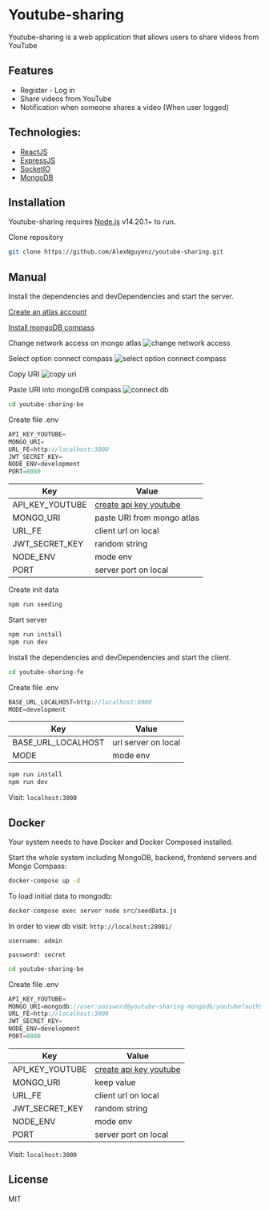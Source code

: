 # Youtube-sharing

Youtube-sharing is a web application that allows users to share videos from YouTube

## Features

- Register - Log in
- Share videos from YouTube
- Notification when someone shares a video (When user logged)

## Technologies:

- [ReactJS]
- [ExpressJS]
- [SocketIO]
- [MongoDB]

## Installation

Youtube-sharing requires [Node.js](https://nodejs.org/) v14.20.1+ to run.

Clone repository

```sh
git clone https://github.com/AlexNguyenz/youtube-sharing.git
```

## Manual

Install the dependencies and devDependencies and start the server.

[Create an atlas account]

[Install mongoDB compass]

Change network access on mongo atlas
![change network access](./images/network_access.png)

Select option connect compass
![select option connect compass](./images/select_connect_compass.png)

Copy URI
![copy uri](./images/uri.png)

Paste URI into mongoDB compass
![connect db](./images/connect_mongo_compass.png)

```sh
cd youtube-sharing-be
```

Create file .env

```js
API_KEY_YOUTUBE=
MONGO_URI=
URL_FE=http://localhost:3000
JWT_SECRET_KEY=
NODE_ENV=development
PORT=8080
```

| Key             | Value                      |
| --------------- | -------------------------- |
| API_KEY_YOUTUBE | [create api key youtube]   |
| MONGO_URI       | paste URI from mongo atlas |
| URL_FE          | client url on local        |
| JWT_SECRET_KEY  | random string              |
| NODE_ENV        | mode env                   |
| PORT            | server port on local       |

Create init data

```sh
npm run seeding
```

Start server

```sh
npm run install
npm run dev
```

Install the dependencies and devDependencies and start the client.

```sh
cd youtube-sharing-fe
```

Create file .env

```js
BASE_URL_LOCALHOST=http://localhost:8080
MODE=development
```

| Key                | Value               |
| ------------------ | ------------------- |
| BASE_URL_LOCALHOST | url server on local |
| MODE               | mode env            |

```sh
npm run install
npm run dev
```

Visit: `localhost:3000`

## Docker

Your system needs to have Docker and Docker Composed installed.

Start the whole system including MongoDB, backend, frontend servers and Mongo Compass:

```sh
docker-compose up -d
```

To load initial data to mongodb:

```sh
docker-compose exec server node src/seedData.js
```

In order to view db visit:
`http://localhost:28081/`

`username: admin`

`password: secret`

```sh
cd youtube-sharing-be
```

Create file .env

```js
API_KEY_YOUTUBE=
MONGO_URI=mongodb://user:password@youtube-sharing-mongodb/youtube?authSource=admin&authMechanism=SCRAM-SHA-1
URL_FE=http://localhost:3000
JWT_SECRET_KEY=
NODE_ENV=development
PORT=8080
```

| Key             | Value                    |
| --------------- | ------------------------ |
| API_KEY_YOUTUBE | [create api key youtube] |
| MONGO_URI       | keep value               |
| URL_FE          | client url on local      |
| JWT_SECRET_KEY  | random string            |
| NODE_ENV        | mode env                 |
| PORT            | server port on local     |

Visit: `localhost:3000`

## License

MIT

[//]: # "These are reference links used in the body of this note and get stripped out when the markdown processor does its job. There is no need to format nicely because it shouldn't be seen. Thanks SO - http://stackoverflow.com/questions/4823468/store-comments-in-markdown-syntax"
[ReactJS]: https://react.dev/
[ExpressJS]: https://expressjs.com/
[SocketIO]: https://socket.io/
[MongoDB]: https://www.mongodb.com/
[Install mongoDB compass]: https://www.mongodb.com/docs/compass/current/install/
[Create an atlas account]: https://medium.com/@zzpzaf.se/mongodb-atlas-free-shared-database-cluster-891435bec3a9
[create api key youtube]: https://www.magetop.com/blog/cach-lay-api-key-youtube/#:~:text=C%C3%A1c%20b%C6%B0%E1%BB%9Bc%20%C4%91%E1%BB%83%20l%E1%BA%A5y%20API%20key%20YouTube,-B%C6%B0%E1%BB%9Bc%201%3A%20T%E1%BA%A1o&text=T%E1%BA%A1i%20Library%20c%C3%A1c%20b%E1%BA%A1n%20search,CREDENTIALS%20%C4%91%E1%BB%83%20t%E1%BA%A1o%20API%20key.
